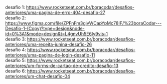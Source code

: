 desafio 1: https://www.rocketseat.com.br/boracodar/desafios-anteriores/uma-pagina-de-erro-404-desafio-27            
desafio 2: https://www.figma.com/file/ZPFnFm3givWCapYpMc78IF/%23boraCodar---Desafio-1-(Copy)?type=design&node-id=0%3A1&mode=design&t=L4gnvUh5E6Iy9vis-1        
desafio 3: https://www.rocketseat.com.br/boracodar/desafios-anteriores/uma-receita-junina-desafio-26        
desafio 4: https://www.rocketseat.com.br/boracodar/desafios-anteriores/uma-pagina-de-login-desafio-11        
desafio 5: https://www.rocketseat.com.br/boracodar/desafios-anteriores/um-forms-de-cartao-de-credito-desafio-13        
desafio 6: https://www.rocketseat.com.br/boracodar/desafios-anteriores/um-chat-desafio-04
